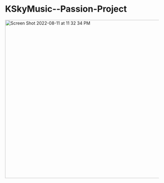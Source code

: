 # KSkyMusic--Passion-Project

<img width="519" alt="Screen Shot 2022-08-11 at 11 32 34 PM" src="https://user-images.githubusercontent.com/106979845/184280307-ea3fccdb-2e29-4787-ac56-39bf8b1eeeaa.png">
